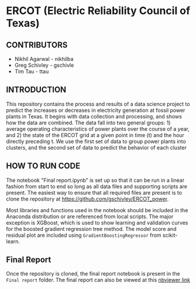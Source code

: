 # ERCOT (Electric Reliability Council of Texas)

## CONTRIBUTORS

- Nikhil Agarwal - nikhilba
- Greg Schivley - gschivle
- Tim Tau - ttau

## INTRODUCTION

This repository contains the process and results of a data science project to predict the increases or decreases in electricity generation at fossil power plants in Texas. It begins with data collection and processing, and shows how the data are combined. The data fall into two general groups: 1) average operating characteristics of power plants over the course of a year, and 2) the state of the ERCOT grid at a given point in time (t) and the hour directly preceding t. We use the first set of data to group power plants into clusters, and the second set of data to predict the behavior of each cluster

## HOW TO RUN CODE

The notebook "Final report.ipynb" is set up so that it can be run in a linear fashion from start to end so long as all data files and supporting scripts are present. The easiest way to ensure that all required files are present is to clone the repository at https://github.com/gschivley/ERCOT_power.

Most libraries and functions used in the notebook should be included in the Anaconda distribution or are referenced from local scripts. The major exception is XGBoost, which is used to show learning and validation curves for the boosted gradient regression tree method. The model score and residual plot are included using `GradientBoostingRegressor` from scikit-learn.

## Final Report
Once the repository is cloned, the final report notebook is present in the `Final report` folder.
The final report can also be viewed at this [nbviewer link](http://nbviewer.jupyter.org/github/gschivley/ERCOT_power/blob/master/Final%20report/Final%20Report%20-%20clean.ipynb)
